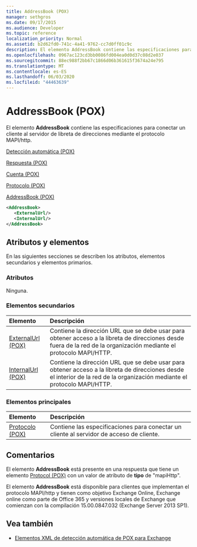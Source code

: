 ```yaml
---
title: AddressBook (POX)
manager: sethgros
ms.date: 09/17/2015
ms.audience: Developer
ms.topic: reference
localization_priority: Normal
ms.assetid: b2d62fd0-741c-4a41-9762-cc7d0ff01c9c
description: El elemento AddressBook contiene las especificaciones para conectar un cliente al servidor de libreta de direcciones mediante el protocolo MAPI/HTTP.
ms.openlocfilehash: 0967ac123cd3bb0086fd004ea0d0d37c08d2e037
ms.sourcegitcommit: 88ec988f2bb67c1866d06b361615f3674a24e795
ms.translationtype: MT
ms.contentlocale: es-ES
ms.lasthandoff: 06/03/2020
ms.locfileid: "44463639"
---
```

# <a name="addressbook-pox"></a>AddressBook (POX)

El elemento **AddressBook** contiene las especificaciones para conectar un cliente al servidor de libreta de direcciones mediante el protocolo MAPI/http. 
  
[Detección automática (POX)](autodiscover-pox.md)
  
[Respuesta (POX)](response-pox.md)
  
[Cuenta (POX)](account-pox.md)
  
[Protocolo (POX)](protocol-pox.md)
  
[AddressBook (POX)](addressbook-pox.md)
  
```XML
<AddressBook>
   <ExternalUrl/>
   <InternalUrl/>
</AddressBook>
```

## <a name="attributes-and-elements"></a>Atributos y elementos

En las siguientes secciones se describen los atributos, elementos secundarios y elementos primarios.
  
### <a name="attributes"></a>Atributos

Ninguna.
  
### <a name="child-elements"></a>Elementos secundarios

|**Elemento**|**Descripción**|
|:-----|:-----|
|[ExternalUrl (POX)](externalurl-pox.md) <br/> |Contiene la dirección URL que se debe usar para obtener acceso a la libreta de direcciones desde fuera de la red de la organización mediante el protocolo MAPI/HTTP.  <br/> |
|[InternalUrl (POX)](internalurl-pox.md) <br/> |Contiene la dirección URL que se debe usar para obtener acceso a la libreta de direcciones desde el interior de la red de la organización mediante el protocolo MAPI/HTTP.  <br/> |
   
### <a name="parent-elements"></a>Elementos principales

|**Elemento**|**Descripción**|
|:-----|:-----|
|[Protocolo (POX)](protocol-pox.md) <br/> |Contiene las especificaciones para conectar un cliente al servidor de acceso de cliente.  <br/> |
   
## <a name="remarks"></a>Comentarios

El elemento **AddressBook** está presente en una respuesta que tiene un elemento [Protocol (POX)](protocol-pox.md) con un valor de atributo de **tipo** de "mapiHttp". 
  
El elemento **AddressBook** está disponible para clientes que implementan el protocolo MAPI/http y tienen como objetivo Exchange Online, Exchange online como parte de Office 365 y versiones locales de Exchange que comienzan con la compilación 15.00.0847.032 (Exchange Server 2013 SP1). 
  
## <a name="see-also"></a>Vea también

- [Elementos XML de detección automática de POX para Exchange](pox-autodiscover-xml-elements-for-exchange.md)

